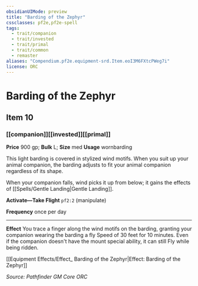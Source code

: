 ```yaml
---
obsidianUIMode: preview
title: "Barding of the Zephyr"
cssclasses: pf2e,pf2e-spell
tags:
  - trait/companion
  - trait/invested
  - trait/primal
  - trait/common
  - remaster
aliases: "Compendium.pf2e.equipment-srd.Item.eoI3M6FXtcPWeg7i"
license: ORC
---
```

# Barding of the Zephyr
## Item 10
### [[companion]][[invested]][[primal]]


**Price** 900 gp; 
**Bulk** L; **Size** med
**Usage** wornbarding

This light barding is covered in stylized wind motifs. When you suit up your animal companion, the barding adjusts to fit your animal companion regardless of its shape.

When your companion falls, wind picks it up from below; it gains the effects of [[Spells/Gentle Landing|Gentle Landing]].

**Activate—Take Flight** `pf2:2` (manipulate)

**Frequency** once per day

* * *

**Effect** You trace a finger along the wind motifs on the barding, granting your companion wearing the barding a fly Speed of 30 feet for 10 minutes. Even if the companion doesn't have the mount special ability, it can still Fly while being ridden.

[[Equipment Effects/Effect_ Barding of the Zephyr|Effect: Barding of the Zephyr]]

*Source: Pathfinder GM Core*
*ORC*